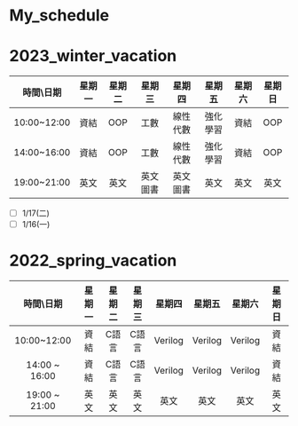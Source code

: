 # My_schedule

# 2023_winter_vacation

| 時間\日期 | 星期一 | 星期二 | 星期三 | 星期四 | 星期五 | 星期六 | 星期日  |
|:-:|:-:|:-:|:-:|:-:|:-:|:-:|:-:|
| 10:00~12:00 | 資結 | OOP | 工數 | 線性代數 | 強化學習 | 資結 | OOP  |
| 14:00~16:00 | 資結 | OOP | 工數 | 線性代數 | 強化學習 | 資結 | OOP  |
| 19:00~21:00 | 英文 | 英文 | 英文圖書 | 英文圖書 | 英文 | 英文 | 英文  |

- [ ] 1/17(二)
- [ ] 1/16(一)

# 2022_spring_vacation
| 時間\日期 | 星期一 | 星期二 | 星期三 | 星期四 | 星期五 | 星期六 | 星期日  |
|:-:|:-:|:-:|:-:|:-:|:-:|:-:|:-:|
| 10:00~12:00 | 資結 | C語言 | C語言 | Verilog | Verilog | Verilog | 資結  |
| 14:00 ~ 16:00 | 資結 | C語言 | C語言 | Verilog | Verilog | Verilog | 資結  |
| 19:00 ~ 21:00 | 英文 | 英文 | 英文 | 英文 | 英文 | 英文 | 英文  |









